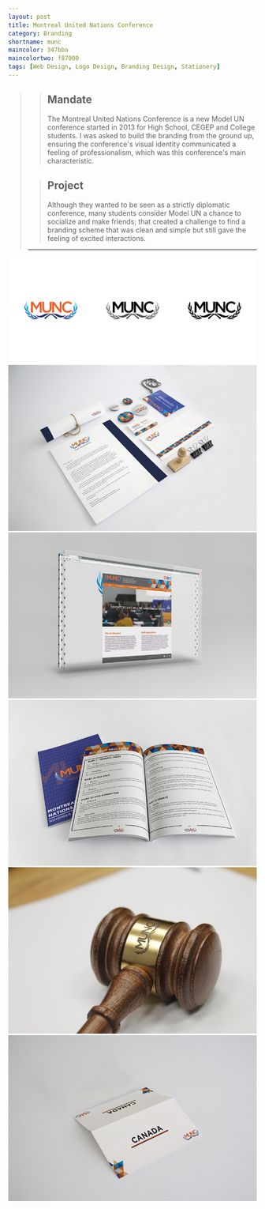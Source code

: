 ```yaml
---
layout: post
title: Montreal United Nations Conference
category: Branding
shortname: munc
maincolor: 347bba
maincolortwo: f87000
tags: [Web Design, Logo Design, Branding Design, Stationery]
---
```


>> ## Mandate
>> The Montreal United Nations Conference is a new Model UN conference started in 2013 for High School, CEGEP and College students. I was asked to build the branding from the ground up, ensuring the conference's visual identity communicated a feeling of professionalism, which was this conference's main characteristic.  
>
>> ## Project
>> Although they wanted to be seen as a strictly diplomatic conference, many students consider Model UN a chance to socialize and make friends; that created a challenge to find a branding scheme that was clean and simple but still gave the feeling of excited interactions.
> 
> ***

![MUNC](/assets/img/portfolio/munc/munc_0.png "MUNC Logo")
![MUNC](/assets/img/portfolio/munc/munc_1.jpg)
![MUNC](/assets/img/portfolio/munc/munc_2.jpg)
![MUNC](/assets/img/portfolio/munc/munc_3.jpg)
![MUNC](/assets/img/portfolio/munc/munc_4.jpg)
![MUNC](/assets/img/portfolio/munc/munc_5.jpg)